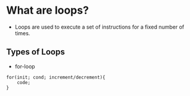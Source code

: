 # What are loops?
- Loops are used to execute a set of instructions for a fixed number of times.
## Types of Loops
- for-loop
```
for(init; cond; increment/decrement){
    code;
}
```

